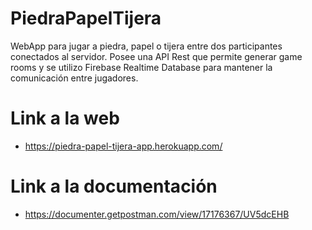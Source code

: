 # PiedraPapelTijera
WebApp para jugar a piedra, papel o tijera entre dos participantes conectados al servidor. Posee una API Rest que permite generar game rooms y se utilizo Firebase Realtime Database para mantener la comunicación entre jugadores.

# Link a la web
- https://piedra-papel-tijera-app.herokuapp.com/

# Link a la documentación
- https://documenter.getpostman.com/view/17176367/UV5dcEHB
